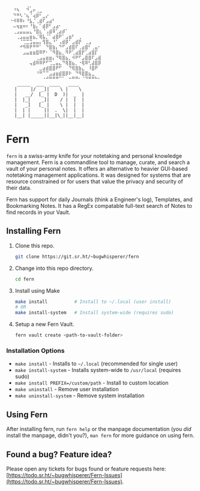 ```
⠀⠀⠀⠀⠀⠀⢀⡀⠀⠀⠀⠀⠀⠀⠀⠀⠀⠀⠀⠀⠀⠀⠀⠀⠀⠀⠀⠀⠀⠀
⠀⠀⠘⠳⠀⠀⠙⣠⠖⢀⣀⠀⠀⠀⠀⠀⠀⠀⠀⠀⠀⠀⠀⠀⠀⠀⠀⠀⠀⠀
⠀⠀⠙⠛⠣⠈⢦⠈⢴⡿⠃⣀⡔⠀⠀⠀⠀⠀⠀⠀⠀⠀⠀⠀⠀⠀⠀⠀⠀⠀
⠀⠐⠺⠿⠿⠆⠘⣧⡈⢀⣾⠏⣠⣴⠃⠀⠀⠀⠀⠀⠀⠀⠀⠀⠀⠀⠀⠀⠀⠀
⠀⠀⠤⢶⣶⠶⠆⠘⣷⡄⠁⣾⡿⠃⣠⣴⠂⠀⠀⠀⠀⠀⠀⠀⠀⠀⠀⠀⠀⠀
⠀⠀⢀⣠⣤⣤⣤⣄⠘⣿⣆⠈⢠⣾⠿⢁⣴⡾⠁⠀⠀⠀⠀⠀⠀⠀⠀⠀⠀⠀
⠀⠀⠀⢀⣠⣤⣤⣶⣦⡈⢿⣧⡈⠁⣴⣿⠟⠁⣠⣶⠃⠀⢀⠀⠀⠀⠀⠀⠀⠀
⠀⠀⠀⠀⠈⢉⣉⣩⣤⣤⡄⢻⣿⣄⠘⠁⢠⣾⡿⠁⣠⣾⡟⠀⢀⣠⠀⠀⠀⠀
⠀⠀⠀⠀⠚⠻⠿⠟⠛⠛⠁⠀⠙⣿⣷⡄⠙⠋⣠⣾⣿⠏⢀⣴⣿⠃⢀⣤⠂⠀
⠀⠀⠀⠀⠀⣠⣤⣶⣶⣿⠿⠟⠂⠈⠻⣿⣦⡀⠻⠟⢁⣴⣿⡟⢁⣴⣿⡏⠀⠀
⠀⠀⠀⠀⠀⠀⠀⠀⠀⢀⣠⣤⣶⣶⡄⠙⢿⣿⣦⡀⠺⠟⠋⣠⣿⣿⠏⣠⣾⠀
⠀⠀⠀⠀⠀⠀⠀⢤⣾⠿⠿⠟⠋⢉⣀⣤⣄⠙⢿⣿⣦⡀⠐⢿⠿⢃⣼⣿⡿⠀
⠀⠀⠀⠀⠀⠀⠀⠀⠀⠀⣀⣴⣾⣿⣿⠟⠋⠀⠀⠙⢿⣿⣷⣄⠀⠸⣿⠟⠀⠀
⠀⠀⠀⠀⠀⠀⠀⠀⠀⠘⠛⠉⠉⣠⣴⣶⣾⣿⡿⠗⠀⠙⠻⣿⣿⣦⣀⠀⠀⠀
⠀⠀⠀⠀⠀⠀⠀⠀⠀⠀⠀⠐⠚⠛⠛⠛⠉⠁⠀⠒⠛⠛⠂⠈⠙⠛⠛⠓⠂⠀
    _____  ___  ____   ____  
   |     |/  _]|    \ |    \ 
   |   __/  [_ |  D  )|  _  |
   |  |_|    _]|    / |  |  |
   |   _]   [_ |    \ |  |  |
   |  | |     ||  .  \|  |  |
   |__| |_____||__|\_||__|__|
```
# Fern

`fern` is a swiss-army knife for your notetaking and personal knowledge management. Fern is a commandline tool to manage, curate, and search a vault of your personal notes. It offers an alternative to heavier GUI-based notetaking management applications. It was designed for systems that are resource constrained or for users that value the privacy and security of their data.

Fern has support for daily Journals (think a Engineer's log), Templates, and Bookmarking Notes. It has a RegEx compatable full-text search of Notes to find records in your Vault.

## Installing Fern

1. Clone this repo.
    ```sh
    git clone https://git.sr.ht/~bugwhisperer/fern
    ```
2. Change into this repo directory.
    ```sh
    cd fern
    ```
3. Install using Make
    ```sh
    make install          # Install to ~/.local (user install)
    # OR
    make install-system   # Install system-wide (requires sudo)
    ```
4. Setup a new Fern Vault.
    ```sh
    fern vault create <path-to-vault-folder>
    ```

### Installation Options
- `make install` - Installs to `~/.local` (recommended for single user)
- `make install-system` - Installs system-wide to `/usr/local` (requires sudo)
- `make install PREFIX=/custom/path` - Install to custom location
- `make uninstall` - Remove user installation
- `make uninstall-system` - Remove system installation

## Using Fern
After installing fern, run `fern help` or the manpage documentation (you _did_ install the manpage, didn't you?), `man fern` for more guidance on using fern.

## Found a bug? Feature idea?
Please open any tickets for bugs found or feature requests here: [https://todo.sr.ht/~bugwhisperer/Fern-Issues](https://todo.sr.ht/~bugwhisperer/Fern-Issues).


